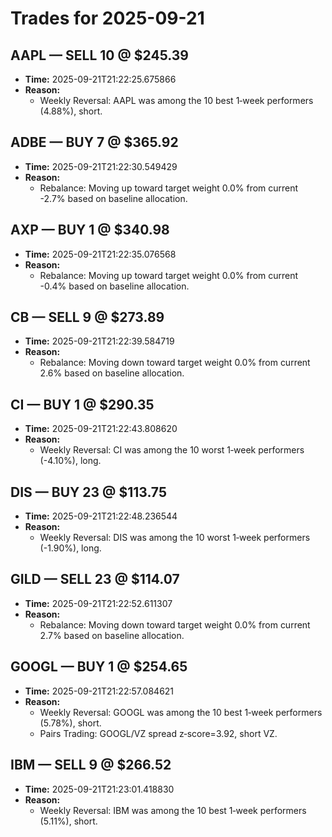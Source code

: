 # Trades for 2025-09-21

## AAPL — SELL 10 @ $245.39
- **Time:** 2025-09-21T21:22:25.675866
- **Reason:**
  - Weekly Reversal: AAPL was among the 10 best 1‑week performers (4.88%), short.

## ADBE — BUY 7 @ $365.92
- **Time:** 2025-09-21T21:22:30.549429
- **Reason:**
  - Rebalance: Moving up toward target weight 0.0% from current -2.7% based on baseline allocation.

## AXP — BUY 1 @ $340.98
- **Time:** 2025-09-21T21:22:35.076568
- **Reason:**
  - Rebalance: Moving up toward target weight 0.0% from current -0.4% based on baseline allocation.

## CB — SELL 9 @ $273.89
- **Time:** 2025-09-21T21:22:39.584719
- **Reason:**
  - Rebalance: Moving down toward target weight 0.0% from current 2.6% based on baseline allocation.

## CI — BUY 1 @ $290.35
- **Time:** 2025-09-21T21:22:43.808620
- **Reason:**
  - Weekly Reversal: CI was among the 10 worst 1‑week performers (-4.10%), long.

## DIS — BUY 23 @ $113.75
- **Time:** 2025-09-21T21:22:48.236544
- **Reason:**
  - Weekly Reversal: DIS was among the 10 worst 1‑week performers (-1.90%), long.

## GILD — SELL 23 @ $114.07
- **Time:** 2025-09-21T21:22:52.611307
- **Reason:**
  - Rebalance: Moving down toward target weight 0.0% from current 2.7% based on baseline allocation.

## GOOGL — BUY 1 @ $254.65
- **Time:** 2025-09-21T21:22:57.084621
- **Reason:**
  - Weekly Reversal: GOOGL was among the 10 best 1‑week performers (5.78%), short.
  - Pairs Trading: GOOGL/VZ spread z‑score=3.92, short VZ.

## IBM — SELL 9 @ $266.52
- **Time:** 2025-09-21T21:23:01.418830
- **Reason:**
  - Weekly Reversal: IBM was among the 10 best 1‑week performers (5.11%), short.

